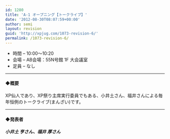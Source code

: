 ```yaml
---
id: 1280
title: 'A-1 オープニング【トークライブ】'
date: '2012-08-30T08:07:59+00:00'
author: semi
layout: revision
guid: 'http://xpjug.com/1073-revision-6/'
permalink: /1073-revision-6/
---
```


- 時間 – 10:00〜10:20
- 会場 – AB会場：55N号館 1F 大会議室
- 定員 – なし

---

#### ◆概要

XP仙人であり、XP祭り主席実行委員でもある、小井土さん、福井さんによる毎年恒例のトークライブ(まんざい)です。

---

#### ◆発表者

##### 小井土 亨さん、福井 厚さん